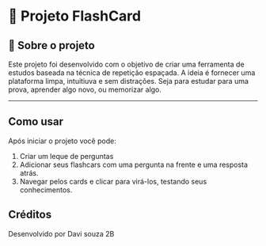 # 🧠 Projeto FlashCard

## 🎯 Sobre o projeto
Este projeto foi desenvolvido com o objetivo de criar uma ferramenta de estudos baseada na técnica de repetição espaçada.
A ideia é fornecer uma plataforma limpa, intuitiuva e sem distrações.
Seja para estudar para uma prova, aprender algo novo, ou memorizar algo.

_ _ _

## Como usar
Após iniciar o projeto você pode:
1. Criar um leque de perguntas
2. Adicionar seus flashcars com uma pergunta na frente e uma resposta atrás.
3. Navegar pelos cards e clicar para virá-los, testando seus conhecimentos.

## Créditos
Desenvolvido por Davi souza 2B